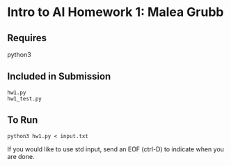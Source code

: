 # Intro to AI Homework 1: Malea Grubb

## Requires

python3

## Included in Submission

    hw1.py
    hw1_test.py

## To Run

    python3 hw1.py < input.txt

If you would like to use std input, send an EOF (ctrl-D)
to indicate when you are done.
 

